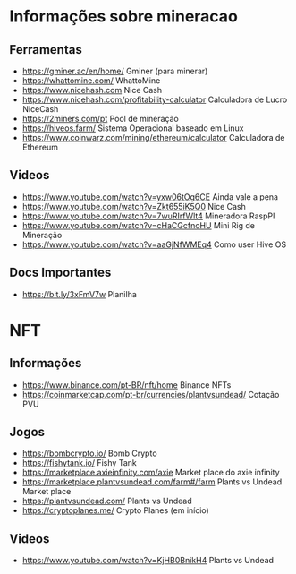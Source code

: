 # Informações sobre mineracao

## Ferramentas
- https://gminer.ac/en/home/ Gminer (para minerar)
- https://whattomine.com/ WhattoMine
- https://www.nicehash.com Nice Cash
- https://www.nicehash.com/profitability-calculator Calculadora de Lucro NiceCash
- https://2miners.com/pt Pool de mineração
- https://hiveos.farm/ Sistema Operacional baseado em Linux
- https://www.coinwarz.com/mining/ethereum/calculator Calculadora de Ethereum

## Videos
- https://www.youtube.com/watch?v=yxw06tOg6CE Ainda vale a pena
- https://www.youtube.com/watch?v=Zkt655iK5Q0 Nice Cash
- https://www.youtube.com/watch?v=7wuRIrfWlt4 Mineradora RaspPI
- https://www.youtube.com/watch?v=cHaCGcfnoHU Mini Rig de Mineração
- https://www.youtube.com/watch?v=aaGjNfWMEq4 Como user Hive OS

## Docs Importantes
- https://bit.ly/3xFmV7w Planilha

# NFT

## Informações
- https://www.binance.com/pt-BR/nft/home Binance NFTs
- https://coinmarketcap.com/pt-br/currencies/plantvsundead/ Cotação PVU 

## Jogos
- https://bombcrypto.io/ Bomb Crypto
- https://fishytank.io/  Fishy Tank
- https://marketplace.axieinfinity.com/axie Market place do axie infinity
- https://marketplace.plantvsundead.com/farm#/farm Plants vs Undead Market place
- https://plantvsundead.com/ Plants vs Undead
- https://cryptoplanes.me/ Crypto Planes (em início)

## Videos
- https://www.youtube.com/watch?v=KjHB0BnikH4 Plants vs Undead



